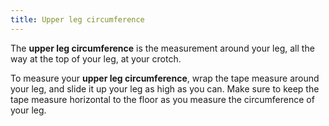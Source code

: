 ```yaml
---
title: Upper leg circumference
---
```


The **upper leg circumference** is the measurement around your leg, all the way at the top of your leg, at your crotch.

To measure your **upper leg circumference**, wrap the tape measure around your leg, 
and slide it up your leg as high as you can. Make sure to keep the tape measure horizontal to the floor as you measure the circumference of your leg.
